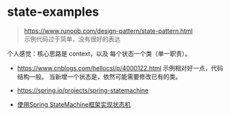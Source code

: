 # state-examples


> <https://www.runoob.com/design-pattern/state-pattern.html>  
> 示例代码过于简单，没有很好的表达

个人感觉：核心思路是 context，以及 每个状态一个类（单一职责）。

- <https://www.cnblogs.com/hellocsl/p/4000122.html>
示例相对好一点，代码结构一般。
当新增一个状态是，依然可能需要修改已有的类。


- <https://spring.io/projects/spring-statemachine>
- [使用Spring StateMachine框架实现状态机](https://blog.csdn.net/liuhuiteng/article/details/107681493)